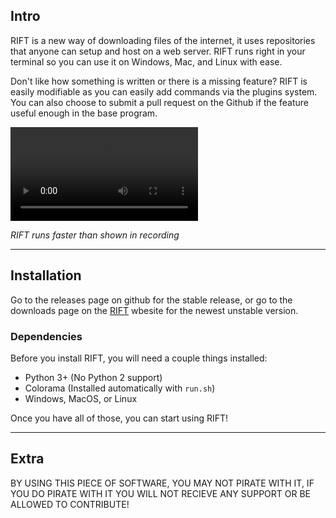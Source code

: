 ## Intro

RIFT is a new way of downloading files of the internet, it uses repositories that anyone can setup and host on a web server. RIFT runs right in your terminal so you can use it on Windows, Mac, and Linux with ease.

Don't like how something is written or there is a missing feature? RIFT is easily modifiable as you can easily add commands via the plugins system. You can also choose to submit a pull request on the Github if the feature useful enough in the base program.

<video controls>
  <source src="rift/showcase.webm" type="video/webm" />
</video>

*RIFT runs faster than shown in recording*

<hr>

## Installation

Go to the releases page on github for the stable release, or go to the downloads page on the [RIFT](https://openrift.github.io) wbesite for the newest unstable version.

### Dependencies

Before you install RIFT, you will need a couple things installed:

* Python 3+ (No Python 2 support)
* Colorama (Installed automatically with `run.sh`)
* Windows, MacOS, or Linux

Once you have all of those, you can start using RIFT!

<hr>

## Extra

BY USING THIS PIECE OF SOFTWARE, YOU MAY NOT PIRATE WITH IT, IF YOU DO PIRATE WITH IT YOU WILL NOT RECIEVE ANY SUPPORT OR BE ALLOWED TO CONTRIBUTE!
